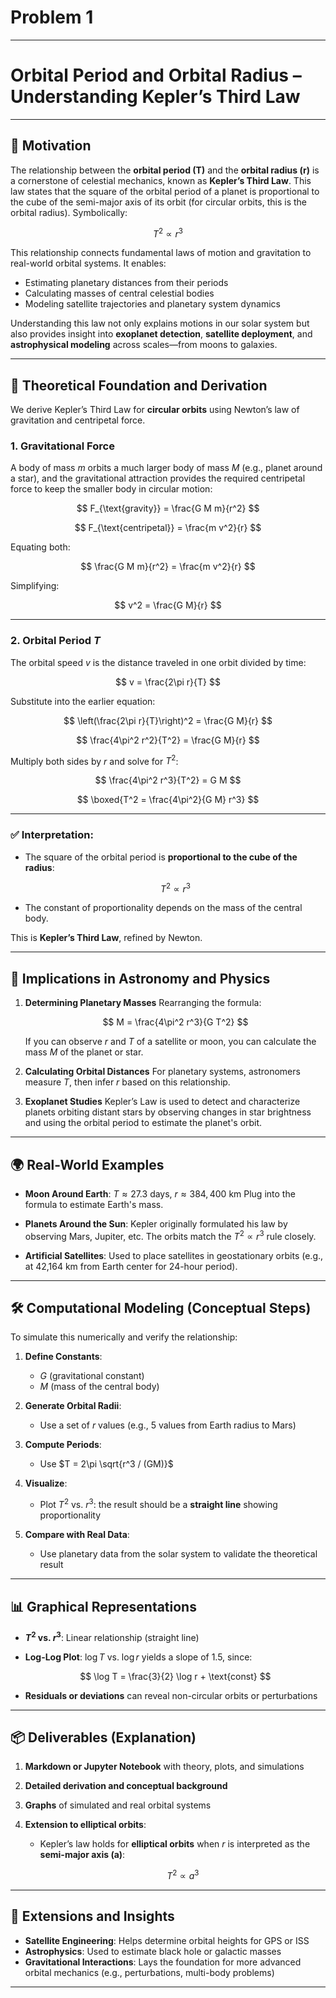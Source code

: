 # Problem 1

---

# **Orbital Period and Orbital Radius – Understanding Kepler’s Third Law**

---

## 🚀 **Motivation**

The relationship between the **orbital period (T)** and the **orbital radius (r)** is a cornerstone of celestial mechanics, known as **Kepler’s Third Law**. This law states that the square of the orbital period of a planet is proportional to the cube of the semi-major axis of its orbit (for circular orbits, this is the orbital radius). Symbolically:

$$
T^2 \propto r^3
$$

This relationship connects fundamental laws of motion and gravitation to real-world orbital systems. It enables:

* Estimating planetary distances from their periods
* Calculating masses of central celestial bodies
* Modeling satellite trajectories and planetary system dynamics

Understanding this law not only explains motions in our solar system but also provides insight into **exoplanet detection**, **satellite deployment**, and **astrophysical modeling** across scales—from moons to galaxies.

---

## 📘 **Theoretical Foundation and Derivation**

We derive Kepler’s Third Law for **circular orbits** using Newton’s law of gravitation and centripetal force.

### 1. **Gravitational Force**

A body of mass $m$ orbits a much larger body of mass $M$ (e.g., planet around a star), and the gravitational attraction provides the required centripetal force to keep the smaller body in circular motion:

$$
F_{\text{gravity}} = \frac{G M m}{r^2}
$$

$$
F_{\text{centripetal}} = \frac{m v^2}{r}
$$

Equating both:

$$
\frac{G M m}{r^2} = \frac{m v^2}{r}
$$

Simplifying:

$$
v^2 = \frac{G M}{r}
$$

---

### 2. **Orbital Period $T$**

The orbital speed $v$ is the distance traveled in one orbit divided by time:

$$
v = \frac{2\pi r}{T}
$$

Substitute into the earlier equation:

$$
\left(\frac{2\pi r}{T}\right)^2 = \frac{G M}{r}
$$

$$
\frac{4\pi^2 r^2}{T^2} = \frac{G M}{r}
$$

Multiply both sides by $r$ and solve for $T^2$:

$$
\frac{4\pi^2 r^3}{T^2} = G M
$$

$$
\boxed{T^2 = \frac{4\pi^2}{G M} r^3}
$$

---

### ✅ **Interpretation:**

* The square of the orbital period is **proportional to the cube of the radius**:

  $$
  T^2 \propto r^3
  $$
* The constant of proportionality depends on the mass of the central body.

This is **Kepler’s Third Law**, refined by Newton.

---

## 🌌 **Implications in Astronomy and Physics**

1. **Determining Planetary Masses**
   Rearranging the formula:

   $$
   M = \frac{4\pi^2 r^3}{G T^2}
   $$

   If you can observe $r$ and $T$ of a satellite or moon, you can calculate the mass $M$ of the planet or star.

2. **Calculating Orbital Distances**
   For planetary systems, astronomers measure $T$, then infer $r$ based on this relationship.

3. **Exoplanet Studies**
   Kepler’s Law is used to detect and characterize planets orbiting distant stars by observing changes in star brightness and using the orbital period to estimate the planet's orbit.

---

## 🌍 **Real-World Examples**

* **Moon Around Earth**:
  $T \approx 27.3$ days, $r \approx 384,400$ km
  Plug into the formula to estimate Earth's mass.

* **Planets Around the Sun**:
  Kepler originally formulated his law by observing Mars, Jupiter, etc. The orbits match the $T^2 \propto r^3$ rule closely.

* **Artificial Satellites**:
  Used to place satellites in geostationary orbits (e.g., at 42,164 km from Earth center for 24-hour period).

---

## 🛠️ **Computational Modeling (Conceptual Steps)**

To simulate this numerically and verify the relationship:

1. **Define Constants**:

   * $G$ (gravitational constant)
   * $M$ (mass of the central body)

2. **Generate Orbital Radii**:

   * Use a set of $r$ values (e.g., 5 values from Earth radius to Mars)

3. **Compute Periods**:

   * Use $T = 2\pi \sqrt{r^3 / (GM)}$

4. **Visualize**:

   * Plot $T^2$ vs. $r^3$: the result should be a **straight line** showing proportionality

5. **Compare with Real Data**:

   * Use planetary data from the solar system to validate the theoretical result

---

## 📊 **Graphical Representations**

* **$T^2$ vs. $r^3$**: Linear relationship (straight line)

* **Log-Log Plot**: $\log T$ vs. $\log r$ yields a slope of 1.5, since:

  $$
  \log T = \frac{3}{2} \log r + \text{const}
  $$

* **Residuals or deviations** can reveal non-circular orbits or perturbations

---

## 📦 **Deliverables (Explanation)**

1. **Markdown or Jupyter Notebook** with theory, plots, and simulations
2. **Detailed derivation and conceptual background**
3. **Graphs** of simulated and real orbital systems
4. **Extension to elliptical orbits**:

   * Kepler’s law holds for **elliptical orbits** when $r$ is interpreted as the **semi-major axis (a)**:

     $$
     T^2 \propto a^3
     $$

---

## 🧩 **Extensions and Insights**

* **Satellite Engineering**: Helps determine orbital heights for GPS or ISS
* **Astrophysics**: Used to estimate black hole or galactic masses
* **Gravitational Interactions**: Lays the foundation for more advanced orbital mechanics (e.g., perturbations, multi-body problems)

---

